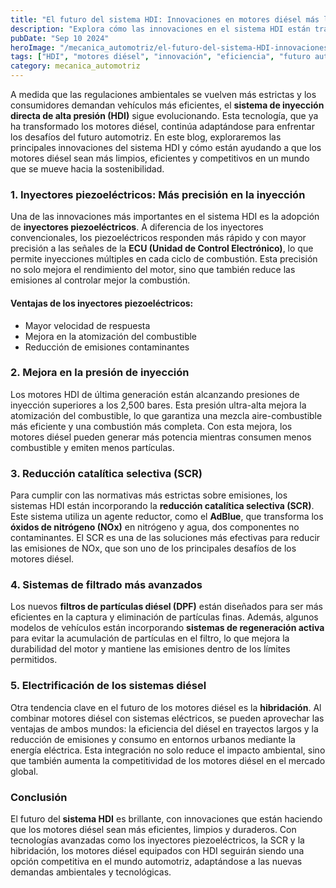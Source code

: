 ```yaml
---
title: "El futuro del sistema HDI: Innovaciones en motores diésel más limpios y eficientes"
description: "Explora cómo las innovaciones en el sistema HDI están transformando los motores diésel, haciéndolos más eficientes y sostenibles para el futuro del transporte."
pubDate: "Sep 10 2024"
heroImage: "/mecanica_automotriz/el-futuro-del-sistema-HDI-innovaciones-en-motores-diesel-mas-limpios-y-eficientes.webp"
tags: ["HDI", "motores diésel", "innovación", "eficiencia", "futuro automotriz"]
category: mecanica_automotriz
---
```


A medida que las regulaciones ambientales se vuelven más estrictas y los consumidores demandan vehículos más eficientes, el **sistema de inyección directa de alta presión (HDI)** sigue evolucionando. Esta tecnología, que ya ha transformado los motores diésel, continúa adaptándose para enfrentar los desafíos del futuro automotriz. En este blog, exploraremos las principales innovaciones del sistema HDI y cómo están ayudando a que los motores diésel sean más limpios, eficientes y competitivos en un mundo que se mueve hacia la sostenibilidad.

### 1. Inyectores piezoeléctricos: Más precisión en la inyección

Una de las innovaciones más importantes en el sistema HDI es la adopción de **inyectores piezoeléctricos**. A diferencia de los inyectores convencionales, los piezoeléctricos responden más rápido y con mayor precisión a las señales de la **ECU (Unidad de Control Electrónico)**, lo que permite inyecciones múltiples en cada ciclo de combustión. Esta precisión no solo mejora el rendimiento del motor, sino que también reduce las emisiones al controlar mejor la combustión.

#### Ventajas de los inyectores piezoeléctricos:

- Mayor velocidad de respuesta
- Mejora en la atomización del combustible
- Reducción de emisiones contaminantes

### 2. Mejora en la presión de inyección

Los motores HDI de última generación están alcanzando presiones de inyección superiores a los 2,500 bares. Esta presión ultra-alta mejora la atomización del combustible, lo que garantiza una mezcla aire-combustible más eficiente y una combustión más completa. Con esta mejora, los motores diésel pueden generar más potencia mientras consumen menos combustible y emiten menos partículas.

### 3. Reducción catalítica selectiva (SCR)

Para cumplir con las normativas más estrictas sobre emisiones, los sistemas HDI están incorporando la **reducción catalítica selectiva (SCR)**. Este sistema utiliza un agente reductor, como el **AdBlue**, que transforma los **óxidos de nitrógeno (NOx)** en nitrógeno y agua, dos componentes no contaminantes. El SCR es una de las soluciones más efectivas para reducir las emisiones de NOx, que son uno de los principales desafíos de los motores diésel.

### 4. Sistemas de filtrado más avanzados

Los nuevos **filtros de partículas diésel (DPF)** están diseñados para ser más eficientes en la captura y eliminación de partículas finas. Además, algunos modelos de vehículos están incorporando **sistemas de regeneración activa** para evitar la acumulación de partículas en el filtro, lo que mejora la durabilidad del motor y mantiene las emisiones dentro de los límites permitidos.

### 5. Electrificación de los sistemas diésel

Otra tendencia clave en el futuro de los motores diésel es la **hibridación**. Al combinar motores diésel con sistemas eléctricos, se pueden aprovechar las ventajas de ambos mundos: la eficiencia del diésel en trayectos largos y la reducción de emisiones y consumo en entornos urbanos mediante la energía eléctrica. Esta integración no solo reduce el impacto ambiental, sino que también aumenta la competitividad de los motores diésel en el mercado global.

### Conclusión

El futuro del **sistema HDI** es brillante, con innovaciones que están haciendo que los motores diésel sean más eficientes, limpios y duraderos. Con tecnologías avanzadas como los inyectores piezoeléctricos, la SCR y la hibridación, los motores diésel equipados con HDI seguirán siendo una opción competitiva en el mundo automotriz, adaptándose a las nuevas demandas ambientales y tecnológicas.
